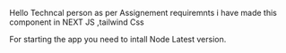 
Hello Techncal person as per Assignement requiremnts i have made this component in NEXT JS ,tailwind Css

 For starting the app you need to intall Node Latest version.